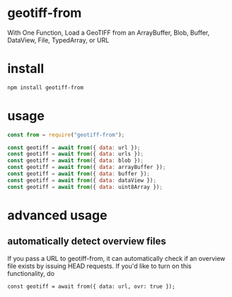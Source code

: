 # geotiff-from
With One Function, Load a GeoTIFF from an ArrayBuffer, Blob, Buffer, DataView, File, TypedArray, or URL

# install
```bash
npm install geotiff-from
```

# usage
```js
const from = require("geotiff-from");

const geotiff = await from({ data: url });
const geotiff = await from({ data: urls });
const geotiff = await from({ data: blob });
const geotiff = await from({ data: arrayBuffer });
const geotiff = await from({ data: buffer });
const geotiff = await from({ data: dataView });
const geotiff = await from({ data: uint8Array });
```

# advanced usage
## automatically detect overview files
If you pass a URL to geotiff-from, it can automatically check if an overview file
exists by issuing HEAD requests.  If you'd like to turn on this functionality, do
```
const geotiff = await from({ data: url, ovr: true });
```
